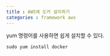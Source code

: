 ```yaml
---
title : AWS에 도커 설치하기
categories : framework aws
---
```


yum 명령어를 사용하면 쉽게 설치할 수 있다.

```linux
sudo yum install docker
```














